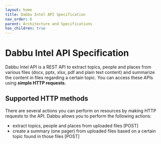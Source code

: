 ```yaml
---
layout: home
title: Dabbu Intel API Specification
nav_order: 6
parent: Architecture and Specifications
has_children: true
---
```


# Dabbu Intel API Specification

Dabbu Intel API is a REST API to extract topics, people and places from various files (docx, pptx, xlsx, pdf and plain text content) and summarize the content in files regarding a certain topic. You can access these APIs using **simple HTTP requests.**

## Supported HTTP methods

There are several actions you can perform on resources by making HTTP requests to the API. Dabbu allows you to perform the following actions:

- extract topics, people and places from uploaded files [POST]
- create a summary (one pager) from uploaded files based on a certain topic found in those files [POST]
